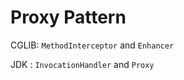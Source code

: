 # Proxy Pattern



CGLIB: `MethodInterceptor` and `Enhancer`

JDK : `InvocationHandler` and `Proxy`

